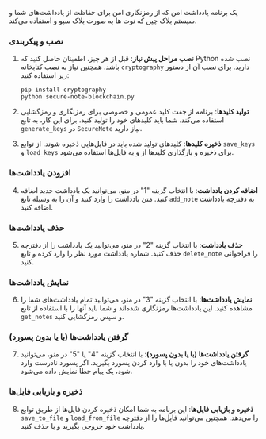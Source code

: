  یک برنامه یادداشت امن  که از رمزنگاری امن برای حفاظت از یادداشت‌های شما و سیستم بلاک چین که نوت ها به صورت بلاک سیو و استفاده می‌کند. 

### نصب و پیکربندی

1. **نصب مراحل پیش نیاز**: قبل از هر چیز، اطمینان حاصل کنید که Python نصب شده باشد. همچنین نیاز به نصب کتابخانه `cryptography` دارید. برای نصب آن از دستور زیر استفاده کنید:
   ```
   pip install cryptography
   python secure-note-blockchain.py
   
   ```

2. **تولید کلیدها**: برنامه از جفت کلید عمومی و خصوصی برای رمزنگاری و رمزگشایی استفاده می‌کند. شما باید کلیدهای خود را تولید کنید. برای این کار، به تابع `generate_keys` در `SecureNote` نیاز دارید.

3. **ذخیره کلیدها**: کلیدهای تولید شده باید در فایل‌هایی ذخیره شوند. از توابع `save_keys` و `load_keys` برای ذخیره و بارگذاری کلیدها از و به فایل‌ها استفاده می‌شود.

### افزودن یادداشت‌ها

4. **اضافه کردن یادداشت**: با انتخاب گزینه "1" در منو، می‌توانید یک یادداشت جدید اضافه کنید. متن یادداشت را وارد کنید و آن را به وسیله تابع `add_note` به دفترچه یادداشت اضافه کنید.

### حذف یادداشت‌ها

5. **حذف یادداشت**: با انتخاب گزینه "2" در منو، می‌توانید یک یادداشت را از دفترچه حذف کنید. شماره یادداشت مورد نظر را وارد کرده و تابع `delete_note` را فراخوانی کنید.

### نمایش یادداشت‌ها

6. **نمایش یادداشت‌ها**: با انتخاب گزینه "3" در منو، می‌توانید تمام یادداشت‌های شما را مشاهده کنید. این یادداشت‌ها رمزنگاری شده‌اند و شما باید آنها را با استفاده از تابع `get_notes` و سپس رمزگشایی کنید.

### گرفتن یادداشت‌ها (با یا بدون پسورد)

7. **گرفتن یادداشت‌ها (با یا بدون پسورد)**: با انتخاب گزینه "4" یا "5" در منو، می‌توانید یادداشت‌های خود را بدون یا با وارد کردن پسورد بگیرید. اگر پسورد نادرست وارد شود، یک پیام خطا نمایش داده می‌شود.

### ذخیره و بازیابی فایل‌ها

8. **ذخیره و بازیابی فایل‌ها**: این برنامه به شما امکان ذخیره کردن فایل‌ها از طریق توابع `save_to_file` و `load_from_file` را می‌دهد. همچنین می‌توانید فایل‌ها را از دفترچه یادداشت خود خروجی بگیرید و یا حذف کنید.





